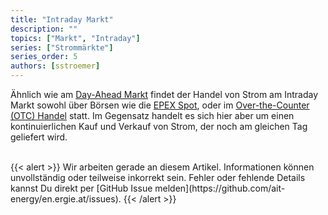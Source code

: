 ```yaml
---
title: "Intraday Markt"
description: ""
topics: ["Markt", "Intraday"]
series: ["Strommärkte"]
series_order: 5
authors: [sstroemer]
---
```


Ähnlich wie am [Day-Ahead Markt](/wissen/markt-day-ahead) findet der Handel von Strom am Intraday Markt sowohl über Börsen wie die [EPEX Spot](https://www.epexspot.com/en), oder im [Over-the-Counter (OTC) Handel](/wissen/otc/) statt. Im Gegensatz handelt es sich hier aber um einen kontinuierlichen Kauf und Verkauf von Strom, der noch am gleichen Tag geliefert wird.

<!-- more -->

<br>
{{< alert >}}
Wir arbeiten gerade an diesem Artikel. Informationen können unvollständig oder teilweise inkorrekt sein. Fehler oder fehlende Details kannst Du direkt per [GitHub Issue melden](https://github.com/ait-energy/en.ergie.at/issues).
{{< /alert >}}
